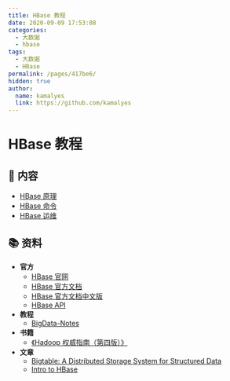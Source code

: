```yaml
---
title: HBase 教程
date: 2020-09-09 17:53:08
categories: 
  - 大数据
  - hbase
tags: 
  - 大数据
  - HBase
permalink: /pages/417be6/
hidden: true
author: 
  name: kamalyes
  link: https://github.com/kamalyes
---
```


# HBase 教程

## 📖 内容

- [HBase 原理](01.HBase原理.md)
- [HBase 命令](02.HBase命令.md)
- [HBase 运维](03.HBase运维.md)

## 📚 资料

- **官方**
  - [HBase 官网](http://hbase.apache.org/)
  - [HBase 官方文档](https://hbase.apache.org/book.html)
  - [HBase 官方文档中文版](http://abloz.com/hbase/book.html)
  - [HBase API](https://hbase.apache.org/apidocs/index.html)
- **教程**
  - [BigData-Notes](https://github.com/heibaiying/BigData-Notes)
- **书籍**
  - [《Hadoop 权威指南（第四版）》](https://item.jd.com/12109713.html)
- **文章**
  - [Bigtable: A Distributed Storage System for Structured Data](https://static.googleusercontent.com/media/research.google.com/zh-CN//archive/bigtable-osdi06.pdf)
  - [Intro to HBase](https://www.slideshare.net/alexbaranau/intro-to-hbase)
